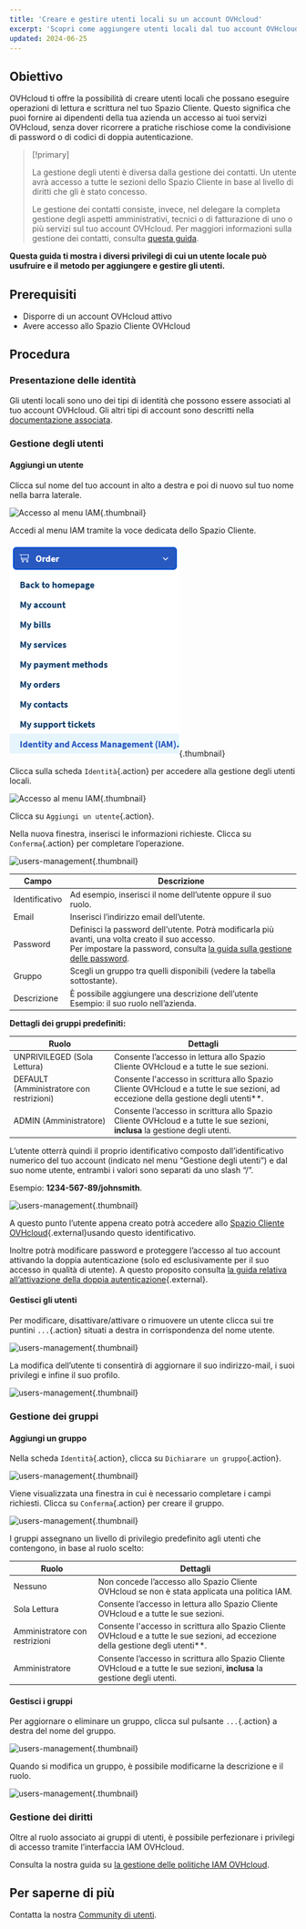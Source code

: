 ```yaml
---
title: 'Creare e gestire utenti locali su un account OVHcloud'
excerpt: 'Scopri come aggiungere utenti locali dal tuo account OVHcloud'
updated: 2024-06-25
---
```


## Obiettivo

OVHcloud ti offre la possibilità di creare utenti locali che possano eseguire operazioni di lettura e scrittura nel tuo Spazio Cliente. Questo significa che puoi fornire ai dipendenti della tua azienda un accesso ai tuoi servizi OVHcloud, senza dover ricorrere a pratiche rischiose come la condivisione di password o di codici di doppia autenticazione.

> [!primary]
>
> La gestione degli utenti è diversa dalla gestione dei contatti. Un utente avrà accesso a tutte le sezioni dello Spazio Cliente in base al livello di diritti che gli è stato concesso.
>
> Le gestione dei contatti consiste, invece, nel delegare la completa gestione degli aspetti amministrativi, tecnici o di fatturazione di uno o più servizi sul tuo account OVHcloud. Per maggiori informazioni sulla gestione dei contatti, consulta [questa guida](/pages/account_and_service_management/account_information/managing_contacts).
>

**Questa guida ti mostra i diversi privilegi di cui un utente locale può usufruire e il metodo per aggiungere e gestire gli utenti.**

## Prerequisiti

- Disporre di un account OVHcloud attivo
- Avere accesso allo Spazio Cliente OVHcloud

## Procedura

### Presentazione delle identità

Gli utenti locali sono uno dei tipi di identità che possono essere associati al tuo account OVHcloud. Gli altri tipi di account sono descritti nella [documentazione associata](/pages/manage_and_operate/iam/identities-management).

### Gestione degli utenti

#### Aggiungi un utente

Clicca sul nome del tuo account in alto a destra e poi di nuovo sul tuo nome nella barra laterale.

![Accesso al menu IAM](images/access_to_the_IAM_menu_01.png){.thumbnail}

Accedi al menu IAM tramite la voce dedicata dello Spazio Cliente.

![Accesso al menu IAM](/pages/assets/screens/control_panel/product-selection/right-column/initials/identity-and-access-management-iam.png){.thumbnail}

Clicca sulla scheda `Identità`{.action} per accedere alla gestione degli utenti locali.

![Accesso al menu IAM](images/access_to_the_IAM_menu_03.png){.thumbnail}

Clicca su `Aggiungi un utente`{.action}.

Nella nuova finestra, inserisci le informazioni richieste. Clicca su `Conferma`{.action} per completare l’operazione.

![users-management](images/usersmanagement2.png){.thumbnail}

| Campo | Descrizione |
|--|--|
| Identificativo | Ad esempio, inserisci il nome dell’utente oppure il suo ruolo. |
| Email | Inserisci l’indirizzo email dell’utente. |
| Password | Definisci la password dell'utente. Potrà modificarla più avanti, una volta creato il suo accesso. <br>Per impostare la password, consulta [la guida sulla gestione delle password](/pages/account_and_service_management/account_information/manage-ovh-password). |
| Gruppo | Scegli un gruppo tra quelli disponibili (vedere la tabella sottostante).|
| Descrizione | È possibile aggiungere una descrizione dell’utente Esempio: il suo ruolo nell’azienda. |

**Dettagli dei gruppi predefiniti:**

| Ruolo | Dettagli |
|--|--|
| UNPRIVILEGED (Sola Lettura) | Consente l’accesso in lettura allo Spazio Cliente OVHcloud e a tutte le sue sezioni. |
| DEFAULT (Amministratore con restrizioni) | Consente l'accesso in scrittura allo Spazio Cliente OVHcloud e a tutte le sue sezioni, ad eccezione della gestione degli utenti**. |
| ADMIN (Amministratore) | Consente l’accesso in scrittura allo Spazio Cliente OVHcloud e a tutte le sue sezioni, **inclusa** la gestione degli utenti. |

L’utente otterrà quindi il proprio identificativo composto dall’identificativo numerico del tuo account (indicato nel menu “Gestione degli utenti”) e dal suo nome utente, entrambi i valori sono separati da uno slash “/”.

Esempio: **1234-567-89/johnsmith**.

![users-management](images/usersmanagement3.png){.thumbnail}

A questo punto l’utente appena creato potrà accedere allo [Spazio Cliente OVHcloud](https://www.ovh.com/auth/?action=gotomanager&from=https://www.ovh.it/&ovhSubsidiary=it){.external}usando questo identificativo. 

Inoltre potrà modificare password e proteggere l’accesso al tuo account attivando la doppia autenticazione (solo ed esclusivamente per il suo accesso in qualità di utente). A questo proposito consulta [la guida relativa all’attivazione della doppia autenticazione](/pages/account_and_service_management/account_information/secure-ovhcloud-account-with-2fa){.external}.

#### Gestisci gli utenti

Per modificare, disattivare/attivare o rimuovere un utente clicca sui tre puntini `...`{.action} situati a destra in corrispondenza del nome utente.

![users-management](images/usersmanagement4.png){.thumbnail}

La modifica dell’utente ti consentirà di aggiornare il suo indirizzo-mail, i suoi privilegi e infine il suo profilo.

![users-management](images/usersmanagement6.png){.thumbnail}

### Gestione dei gruppi

#### Aggiungi un gruppo

Nella scheda `Identità`{.action}, clicca su `Dichiarare un gruppo`{.action}.

![users-management](images/usersmanagement7.png){.thumbnail}

Viene visualizzata una finestra in cui è necessario completare i campi richiesti. Clicca su `Conferma`{.action} per creare il gruppo.

![users-management](images/usersmanagement8.png){.thumbnail}

I gruppi assegnano un livello di privilegio predefinito agli utenti che contengono, in base al ruolo scelto:

| Ruolo | Dettagli |
|--|--|
| Nessuno | Non concede l’accesso allo Spazio Cliente OVHcloud se non è stata applicata una politica IAM. |
| Sola Lettura | Consente l’accesso in lettura allo Spazio Cliente OVHcloud e a tutte le sue sezioni. |
| Amministratore con restrizioni | Consente l'accesso in scrittura allo Spazio Cliente OVHcloud e a tutte le sue sezioni, ad eccezione della gestione degli utenti**. |
| Amministratore | Consente l’accesso in scrittura allo Spazio Cliente OVHcloud e a tutte le sue sezioni, **inclusa** la gestione degli utenti. |

#### Gestisci i gruppi

Per aggiornare o eliminare un gruppo, clicca sul pulsante `...`{.action} a destra del nome del gruppo.

![users-management](images/usersmanagement9.png){.thumbnail}

Quando si modifica un gruppo, è possibile modificarne la descrizione e il ruolo.

![users-management](images/usersmanagement10.png){.thumbnail}

### Gestione dei diritti

Oltre al ruolo associato ai gruppi di utenti, è possibile perfezionare i privilegi di accesso tramite l’interfaccia IAM OVHcloud.

Consulta la nostra guida su [la gestione delle politiche IAM OVHcloud](/pages/account_and_service_management/account_information/iam-policy-ui).

## Per saperne di più

Contatta la nostra [Community di utenti](/links/community).